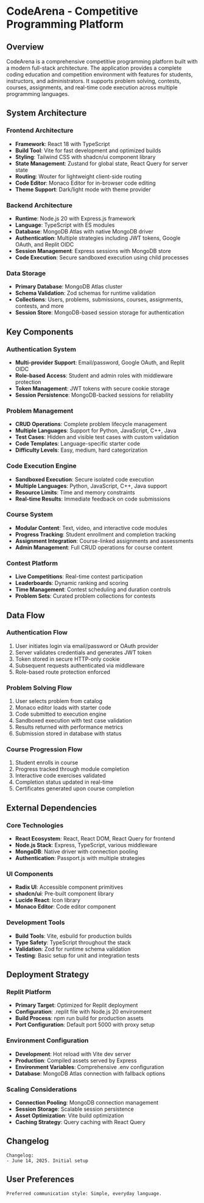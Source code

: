 # CodeArena - Competitive Programming Platform

## Overview

CodeArena is a comprehensive competitive programming platform built with a modern full-stack architecture. The application provides a complete coding education and competition environment with features for students, instructors, and administrators. It supports problem solving, contests, courses, assignments, and real-time code execution across multiple programming languages.

## System Architecture

### Frontend Architecture
- **Framework**: React 18 with TypeScript
- **Build Tool**: Vite for fast development and optimized builds
- **Styling**: Tailwind CSS with shadcn/ui component library
- **State Management**: Zustand for global state, React Query for server state
- **Routing**: Wouter for lightweight client-side routing
- **Code Editor**: Monaco Editor for in-browser code editing
- **Theme Support**: Dark/light mode with theme provider

### Backend Architecture
- **Runtime**: Node.js 20 with Express.js framework
- **Language**: TypeScript with ES modules
- **Database**: MongoDB Atlas with native MongoDB driver
- **Authentication**: Multiple strategies including JWT tokens, Google OAuth, and Replit OIDC
- **Session Management**: Express sessions with MongoDB store
- **Code Execution**: Secure sandboxed execution using child processes

### Data Storage
- **Primary Database**: MongoDB Atlas cluster
- **Schema Validation**: Zod schemas for runtime validation
- **Collections**: Users, problems, submissions, courses, assignments, contests, and more
- **Session Store**: MongoDB-based session storage for authentication

## Key Components

### Authentication System
- **Multi-provider Support**: Email/password, Google OAuth, and Replit OIDC
- **Role-based Access**: Student and admin roles with middleware protection
- **Token Management**: JWT tokens with secure cookie storage
- **Session Persistence**: MongoDB-backed sessions for reliability

### Problem Management
- **CRUD Operations**: Complete problem lifecycle management
- **Multiple Languages**: Support for Python, JavaScript, C++, Java
- **Test Cases**: Hidden and visible test cases with custom validation
- **Code Templates**: Language-specific starter code
- **Difficulty Levels**: Easy, medium, hard categorization

### Code Execution Engine
- **Sandboxed Execution**: Secure isolated code execution
- **Multiple Languages**: Python, JavaScript, C++, Java support
- **Resource Limits**: Time and memory constraints
- **Real-time Results**: Immediate feedback on code submissions

### Course System
- **Modular Content**: Text, video, and interactive code modules
- **Progress Tracking**: Student enrollment and completion tracking
- **Assignment Integration**: Course-linked assignments and assessments
- **Admin Management**: Full CRUD operations for course content

### Contest Platform
- **Live Competitions**: Real-time contest participation
- **Leaderboards**: Dynamic ranking and scoring
- **Time Management**: Contest scheduling and duration controls
- **Problem Sets**: Curated problem collections for contests

## Data Flow

### Authentication Flow
1. User initiates login via email/password or OAuth provider
2. Server validates credentials and generates JWT token
3. Token stored in secure HTTP-only cookie
4. Subsequent requests authenticated via middleware
5. Role-based route protection enforced

### Problem Solving Flow
1. User selects problem from catalog
2. Monaco editor loads with starter code
3. Code submitted to execution engine
4. Sandboxed execution with test case validation
5. Results returned with performance metrics
6. Submission stored in database with status

### Course Progression Flow
1. Student enrolls in course
2. Progress tracked through module completion
3. Interactive code exercises validated
4. Completion status updated in real-time
5. Certificates generated upon course completion

## External Dependencies

### Core Technologies
- **React Ecosystem**: React, React DOM, React Query for frontend
- **Node.js Stack**: Express, TypeScript, various middleware
- **MongoDB**: Native driver with connection pooling
- **Authentication**: Passport.js with multiple strategies

### UI Components
- **Radix UI**: Accessible component primitives
- **shadcn/ui**: Pre-built component library
- **Lucide React**: Icon library
- **Monaco Editor**: Code editor component

### Development Tools
- **Build Tools**: Vite, esbuild for production builds
- **Type Safety**: TypeScript throughout the stack
- **Validation**: Zod for runtime schema validation
- **Testing**: Basic setup for unit and integration tests

## Deployment Strategy

### Replit Platform
- **Primary Target**: Optimized for Replit deployment
- **Configuration**: .replit file with Node.js 20 environment
- **Build Process**: npm run build for production assets
- **Port Configuration**: Default port 5000 with proxy setup

### Environment Configuration
- **Development**: Hot reload with Vite dev server
- **Production**: Compiled assets served by Express
- **Environment Variables**: Comprehensive .env configuration
- **Database**: MongoDB Atlas connection with fallback options

### Scaling Considerations
- **Connection Pooling**: MongoDB connection management
- **Session Storage**: Scalable session persistence
- **Asset Optimization**: Vite build optimization
- **Caching Strategy**: Query caching with React Query

## Changelog

```
Changelog:
- June 14, 2025. Initial setup
```

## User Preferences

```
Preferred communication style: Simple, everyday language.
```